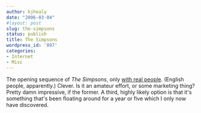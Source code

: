 ```yaml
---
author: kjhealy
date: "2006-03-04"
#layout: post
slug: the-simpsons
status: publish
title: The Simpsons
wordpress_id: '897'
categories:
- Internet
- Misc
---
```


The opening sequence of *The Simpsons*, only [with real people](http://youtube.com/watch?v=49IDp76kjPw). (English people, apparently.) Clever. Is it an amateur effort, or some marketing thing? Pretty damn impressive, if the former. A third, highly likely option is that it's something that's been floating around for a year or five which I only now have discovered.
